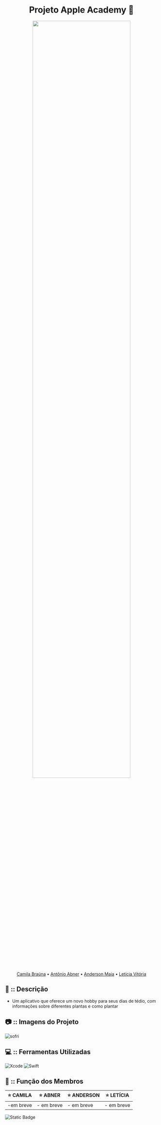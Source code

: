 <div align="center">

<h1> Projeto Apple Academy 🍎</h1>

<img width="80%" src="https://github.com/Cam1ss/Projeto_Apple_Academy/assets/125037138/25492536-7b89-4607-a8c0-b29a59c15966">

<a href="https://github.com/Cam1ss" target="_self" rel="external">Camila Braúna</a> 
  • <a href="https://github.com/frsmth" target="_self" rel="external">Antônio Abner</a> •
    <a href="https://github.com/TheAnders007" target="_self" rel="external">Anderson Maia</a> • 
    <a href="https://github.com/mareshbard" target="_self" rel="external">Letícia Vitória</a>

</div>

<div align="left">

<h2> 📍 :: Descrição </h2>
   
- Um aplicativo que oferece um novo hobby para seus dias de tédio, com informações sobre diferentes plantas e como plantar

<h2> 📷 :: Imagens do Projeto </h2>

![sofri](https://github.com/Cam1ss/Projeto_Apple_Academy/assets/125037138/5aa7df07-31f7-42d1-b3c3-17cdf7e935c1)


<h2> 💻 :: Ferramentas Utilizadas </h2>

![Xcode](https://img.shields.io/badge/Xcode-007ACC?style=for-the-badge&logo=Xcode&logoColor=white) ![Swift](https://img.shields.io/badge/swift-F54A2A?style=for-the-badge&logo=swift&logoColor=white)

<h2> 🤝 :: Função dos Membros </h2>

</div>

<div align="center">

|⭐ CAMILA  | ⭐ ABNER |⭐ ANDERSON | ⭐ LETÍCIA |
| -------- | -------- | -------- | ---------- |
| -em breve | - em breve | - em breve | - em breve |

</div>


![Static Badge](https://img.shields.io/badge/STATUS-EM%20ANDAMENTO-brightgreen?style=for-the-badge&color=red)
